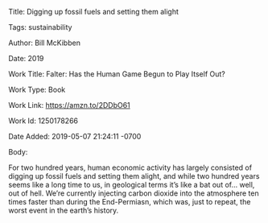 Title:  Digging up fossil fuels and setting them alight

Tags:   sustainability

Author: Bill McKibben

Date:   2019

Work Title: Falter: Has the Human Game Begun to Play Itself Out?

Work Type: Book

Work Link: https://amzn.to/2DDbO61

Work Id: 1250178266

Date Added: 2019-05-07 21:24:11 -0700

Body: 

For two hundred years, human economic activity has largely consisted of digging up fossil fuels and setting them alight, and while two hundred years seems like a long time to us, in geological terms it’s like a bat out of… well, out of hell. We’re currently injecting carbon dioxide into the atmosphere ten times faster than during the End-Permiasn, which was, just to repeat, the worst event in the earth’s history. 

